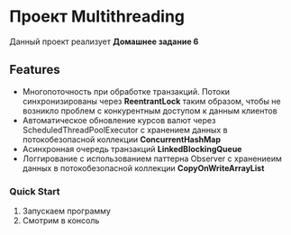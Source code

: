 # Проект Multithreading

Данный проект реализует **Домашнее задание 6**

## Features
- Многопоточность при обработке транзакций. Потоки синхронизированы через **ReentrantLock** таким образом, чтобы не возникло проблем с конкурентным доступом к данным клиентов
- Автоматическое обновление курсов валют через ScheduledThreadPoolExecutor c хранением данных в потокобезопасной коллекции **ConcurrentHashMap**
- Асинхронная очередь транзакций **LinkedBlockingQueue**
- Логгирование с использованием паттерна Observer с хранениеим данных в потокобезопасной коллекции **CopyOnWriteArrayList**

### Quick Start
1. Запускаем программу
2. Смотрим в консоль
